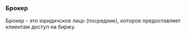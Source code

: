 ### Брокер 
Брокер - это юридичское лицо (посредник), которое
предоставляет клиентам доступ на биржу.